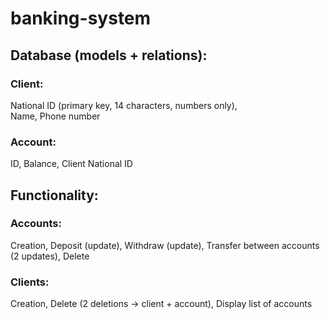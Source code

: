 # banking-system

## Database (models + relations):

### Client:

National ID (primary key, 14 characters, numbers only),<br>
Name,
Phone number

### Account:

ID,
Balance,
Client National ID

## Functionality:

### Accounts:

Creation,
Deposit (update),
Withdraw (update),
Transfer between accounts (2 updates),
Delete

### Clients:

Creation,
Delete (2 deletions -> client + account),
Display list of accounts
